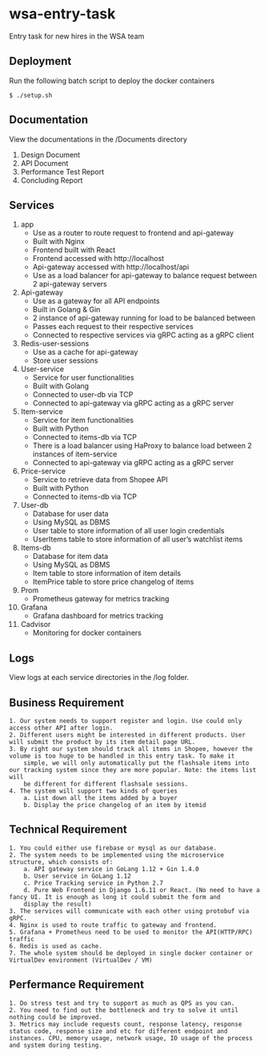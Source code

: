 # wsa-entry-task

Entry task for new hires in the WSA team

## Deployment
Run the following batch script to deploy the docker containers
```
$ ./setup.sh
```

## Documentation
View the documentations in the /Documents directory
1. Design Document 
2. API Document
3. Performance Test Report
4. Concluding Report

## Services
1. app
    - Use as a router to route request to frontend and api-gateway
    - Built with Nginx
    - Frontend built with React
    - Frontend accessed with http://localhost
    - Api-gateway accessed with http://localhost/api
    - Use as a load balancer for api-gateway to balance request between 2 api-gateway servers
2. Api-gateway
    - Use as a gateway for all API endpoints
    - Built in Golang & Gin
    - 2 instance of api-gateway running for load to be balanced between
    - Passes each request to their respective services
    - Connected to respective services via gRPC acting as a gRPC client
3. Redis-user-sessions
    - Use as a cache for api-gateway
    - Store user sessions 
4. User-service
    - Service for user functionalities
    - Built with Golang
    - Connected to user-db via TCP
    - Connected to api-gateway via gRPC acting as a gRPC server
5. Item-service
    - Service for item functionalities
    - Built with Python
    - Connected to items-db via TCP
    - There is a load balancer using HaProxy to balance load between 2 instances of item-service
    - Connected to api-gateway via gRPC acting as a gRPC server
6. Price-service
    - Service to retrieve data from Shopee API
    - Built with Python
    - Connected to items-db via TCP
7. User-db
    - Database for user data
    - Using MySQL as DBMS
    - User table to store information of all user login credentials 
    - UserItems table to store information of all user’s watchlist items
8. Items-db
    - Database for item data
    - Using MySQL as DBMS
    - Item table to store information of item details
    - ItemPrice table to store price changelog of items
9. Prom
    - Prometheus gateway for metrics tracking
10. Grafana
    - Grafana dashboard for metrics tracking
11. Cadvisor
    - Monitoring for docker containers


## Logs
View logs at each service directories in the /log folder. 

## Business Requirement
    1. Our system needs to support register and login. Use could only access other API after login.
    2. Different users might be interested in different products. User will submit the product by its item detail page URL.
    3. By right our system should track all items in Shopee, however the volume is too huge to be handled in this entry task. To make it
        simple, we will only automatically put the flashsale items into our tracking system since they are more popular. Note: the items list will
        be different for different flashsale sessions.
    4. The system will support two kinds of queries
        a. List down all the items added by a buyer
        b. Display the price changelog of an item by itemid

## Technical Requirement
    1. You could either use firebase or mysql as our database.
    2. The system needs to be implemented using the microservice structure, which consists of:
        a. API gateway service in GoLang 1.12 + Gin 1.4.0
        b. User service in GoLang 1.12
        c. Price Tracking service in Python 2.7
        d. Pure Web Frontend in Django 1.6.11 or React. (No need to have a fancy UI. It is enough as long it could submit the form and
        display the result)
    3. The services will communicate with each other using protobuf via gRPC.
    4. Nginx is used to route traffic to gateway and frontend.
    5. Grafana + Prometheus need to be used to monitor the API(HTTP/RPC) traffic
    6. Redis is used as cache.
    7. The whole system should be deployed in single docker container or VirtualDev environment (VirtualDev / VM)

## Perfermance Requirement
    1. Do stress test and try to support as much as QPS as you can.
    2. You need to find out the bottleneck and try to solve it until nothing could be improved.
    3. Metrics may include requests count, response latency, response status code, response size and etc for different endpoint and instances. CPU, memory usage, network usage, IO usage of the process and system during testing.

